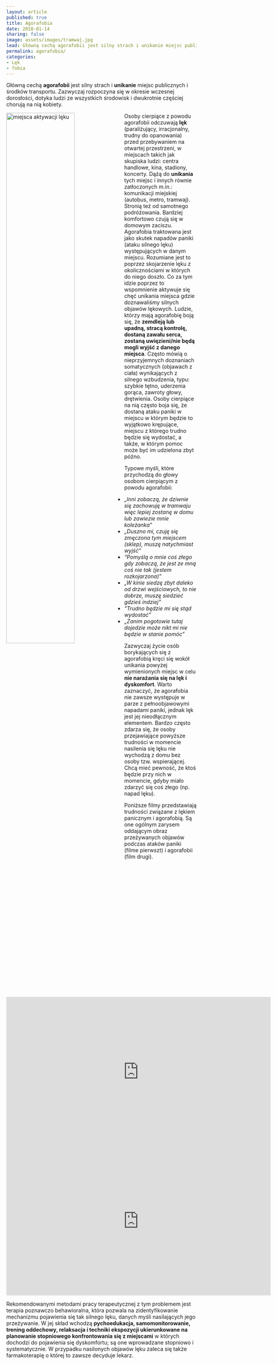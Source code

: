 ```yaml
---
layout: article
published: true
title: Agorafobia
date: 2018-01-14
sharing: false
image: assets/images/tramwaj.jpg
lead: Główną cechą agorafobii jest silny strach i unikanie miejsc publicznych i środków transportu
permalink: agorafobia/
categories: 
- Lęk 
- fobia
---
```


Główną cechą **agorafobii** jest silny strach i **unikanie** miejsc publicznych i środków transportu. Zazwyczaj 
rozpoczyna się w okresie wczesnej dorosłości, dotyka ludzi ze wszystkich środowisk i dwukrotnie częściej 
chorują na nią kobiety. 

<img src="{{root_url}}/assets/images/agora.jpg" alt="miejsca aktywacji lęku" style="float: left; width: 60%; margin-right: 10px" />

Osoby cierpiące z powodu agorafobii odczuwają **lęk** (paraliżujący, irracjonalny, trudny do opanowania) przed 
przebywaniem na otwartej przestrzeni, w miejscach takich jak skupiska ludzi: centra handlowe, kina, stadiony, 
koncerty. Dążą do **unikania** tych miejsc i innych równie zatłoczonych m.in.: komunikacji miejskiej (autobus, 
metro, tramwaj). Stronią też od samotnego podróżowania. Bardziej komfortowo czują się w domowym zaciszu. 
Agorafobia traktowana jest jako skutek napadów paniki (ataku silnego lęku) występujących w danym miejscu. 
Rozumiane jest to poprzez skojarzenie lęku z okolicznościami w których do niego doszło. Co za tym idzie poprzez 
to wspomnienie aktywuje się chęć unikania miejsca gdzie doznawaliśmy silnych objawów lękowych. Ludzie, którzy 
mają agorafobię boją się, że **zemdleją lub upadną, stracą kontrolę, dostaną zawału serca, zostaną uwięzieni/nie 
będą mogli wyjść z danego miejsca**. Często mówią o nieprzyjemnych doznaniach somatycznych (objawach z ciała) 
wynikających z silnego wzbudzenia, typu: szybkie tętno, uderzenia gorąca, zawroty głowy, drętwienia. Osoby 
cierpiące na nią często boja się, że dostaną ataku paniki w miejscu w którym będzie to wyjątkowo krępujące, 
miejscu z którego trudno będzie się wydostać, a także, w którym pomoc może być im udzielona zbyt późno. 

Typowe myśli, które przychodzą do głowy osobom cierpiącym z powodu agorafobii: 

* _„Inni zobaczą, że dziwnie się zachowuję w tramwaju więc lepiej zostanę w domu lub zawiezie mnie koleżanka”_
* _„Duszno mi, czuję się zmęczona tym miejscem (sklep), muszę natychmiast wyjść”_
* _“Pomyślą o mnie coś złego gdy zobaczą, że jest ze mną coś nie tak (jestem rozkojarzona)”_
* _„W kinie siedzę zbyt daleko od drzwi wejściowych, to nie dobrze, muszę siedzieć gdzieś indziej”_
* _“Trudno będzie mi się stąd wydostać”_
* _„Zanim pogotowie tutaj  dojedzie może nikt mi nie będzie w stanie pomóc”_

Zazwyczaj życie osób borykających się z agorafobią kręci się wokół unikania powyżej wymienionych miejsc w celu 
**nie narażania się na lęk i dyskomfort**. Warto zaznaczyć, że agorafobia nie zawsze występuje w parze z 
pełnoobjawowymi napadami paniki, jednak lęk jest jej nieodłącznym elementem. Bardzo często zdarza się, że osoby 
przejawiające powyższe trudności w momencie nasilenia się lęku nie wychodzą z domu bez osoby tzw. wspierającej. 
Chcą mieć pewność, że ktoś będzie przy nich w momencie, gdyby miało zdarzyć się coś złego (np. napad lęku).

Poniższe filmy przedstawiają trudności związane z lękiem panicznym i agorafobią. Są one ogólnym zarysem 
oddającym obraz przeżywanych objawów podczas ataków paniki (filme pierwszt) i agorafobii (film drugi).

<iframe width="700" height="395" src="https://www.youtube-nocookie.com/embed/CBtbUckHPjQ?cc_load_policy=1&cc_lang_pref=pl" frameborder="0" allowfullscreen></iframe>
<iframe width="700" height="395" src="https://www.youtube-nocookie.com/embed/Jm3x0oL0pHA?cc_load_policy=1&cc_lang_pref=pl" frameborder="0" allowfullscreen></iframe>

Rekomendowanymi metodami pracy terapeutycznej z tym problemem jest terapia poznawczo behawioralna, która pozwala 
na zidentyfikowanie mechanizmu pojawienia się tak silnego  lęku, danych myśli nasilających jego przeżywanie. W 
jej skład wchodzą **pychoedukacja, samomonitorowanie, trening oddechowy, relaksacja i techniki ekspozycji 
ukierunkowane na planowanie stopniowego konfrontowania się z miejscami** w których dochodzi do pojawienia się 
dyskomfortu; są one wprowadzane stopniowo i systematycznie. W przypadku nasilonych objawów lęku zaleca się także 
farmakoterapię o której to zawsze decyduje lekarz.

